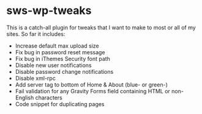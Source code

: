 # sws-wp-tweaks

This is a catch-all plugin for tweaks that I want to make to most or all of my sites. So far it includes:

* Increase default max upload size
* Fix bug in password reset message
* Fix bug in iThemes Security font path
* Disable new user notifications
* Disable password change notifications
* Disable xml-rpc
* Add server tag to bottom of Home & About (blue- or green-)
* Fail validation for any Gravity Forms field containing HTML or non-English characters
* Code snippet for duplicating pages